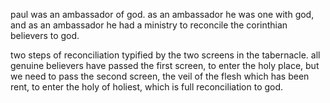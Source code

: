 paul was an ambassador of god. as an ambassador he was one with god, and as an ambassador he had a ministry to reconcile the corinthian believers to god.

two steps of reconciliation typified by the two screens in the tabernacle. all genuine
believers have passed the first screen, to enter the holy place, but we need to pass
the second screen, the veil of the flesh which has been rent, to enter the holy of holiest,
which is full reconciliation to god.

